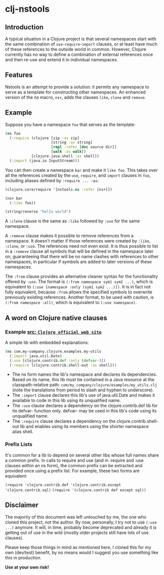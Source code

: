 # clj-nstools

## Introduction

A typical situation in a Clojure project is that several namespaces
start with the same combination of `use`-`require`-`import` clauses, or at least
have much of these references to the outside world in common. However,
Clojure currently has no way to define a combination of external
references once and then re-use and extend it in individual
namespaces.

## Features

Nstools is an attempt to provide a solution: it permits any namespace to serve
as a template for constructing other namespaces. An enhanced version of the ns
macro, `ns+`, adds the clauses `like`, `clone` and `remove`.

## Example

Suppose you have a namespace `foo` that serves as the template:

```clojure
(ns foo
  (:require (clojure [zip :as zip]
                     [string :as string]
                     [repl :refer [doc source dir]]
                     [walk :as walk])
            [clojure.java.shell :as shell])
  (:import (java.io InputStream)))
```

You can then create a namespace `bar` and make it `like foo`. This
takes over all the references created by the `use`, `require`, and `import`
clauses in `foo`, including aliases defined by `:require ... :as`:

```clojure
(clojure.core/require '[nstools.ns :refer [ns+]])

(ns+ bar
  (:like foo))

(string/reverse "hello world")
```

A `:clone` clause is the same as `:like` followed by `:use` for the same namespace.

A `:remove` clause makes it possible to remove references from a
namespace. It doesn't matter if those references were created by
`:like`, `:clone`, or `:use`. The references need not even exist. It is thus
possible to list in a `:remove` clause all symbols that will be defined
in the namespace later on, guaranteeing that there will be no name
clashes with references to other namespaces, in particular if symbols
are added to later versions of these namespaces.

The `:from` clause provides an alternative cleaner syntax for the
functionality offered by `:use`. The format is `(:from namespace sym1 sym2 ...)`,
which is equivalent to `(:use [namespace :only (sym1 sym2 ...)])`.
It is in fact not fully equivalent, because `:from` allows the specified symbols
to overwrite previously existing references. Another format, to be used with caution,
is `(:from namespace :all)`, which is equivalent to `(:use namespace)`.

## A word on Clojure native clauses

### Example [src: `Clojure official web site`](http://clojure.org/libs)

A simple lib with embedded explanations:

```clojure
(ns com.my-company.clojure.examples.my-utils
  (:import java.util.Date)
  (:use [clojure.contrib.def :only (defvar-)])
  (:require [clojure.contrib.shell-out :as shell]))
```

* The ns form names the lib's namespace and declares its dependencies. Based on its name, this lib must be contained in a Java resource at the classpath-relative path: `com/my_company/clojure/examples/my_utils.clj` (note the translations from period to slash and hyphen to underscore).
* The `:import` clause declares this lib's use of java.util.Date and makes it available to code in this lib using its unqualified name.
* The `:use` clause declares a dependency on the clojure.contrib.def lib for its defvar- function only. defvar- may be used in this lib's code using its unqualified name.
* The `:require` clause declares a dependency on the clojure.contrib.shell-out lib and enables using its members using the shorter namespace alias shell.

### Prefix Lists

It's common for a lib to depend on several other libs whose full names share a common prefix. In calls to require and use (and in :require and :use clauses within an ns form), the common prefix can be extracted and provided once using a prefix list. For example, these two forms are equivalent:

`(require 'clojure.contrib.def 'clojure.contrib.except 'clojure.contrib.sql)`
`(require '(clojure.contrib def except sql))`


## Disclaimer

The majority of this document was left untouched by me, the one who cloned this
project, not the author. By now, personally, I try not to use `(:use ...)` anymore.
It will, in time, probably become deprecated and already it is getting out of use in
the wild (mostly older projects still have lots of use clauses).

Please keep those things in mind as mentioned here, I cloned this for my own (dev/test)
benefit, by no means would I suggest you use something like this in production.

**Use at your own risk!**


